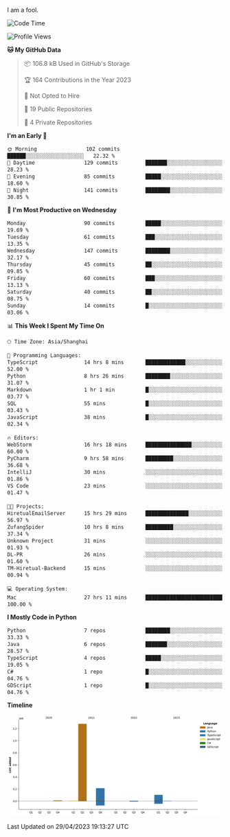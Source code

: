 I am a fool.

<!--START_SECTION:waka-->
![Code Time](http://img.shields.io/badge/Code%20Time-367%20hrs%2058%20mins-blue)

![Profile Views](http://img.shields.io/badge/Profile%20Views-15-blue)

**🐱 My GitHub Data** 

> 📦 106.8 kB Used in GitHub's Storage 
 > 
> 🏆 164 Contributions in the Year 2023
 > 
> 🚫 Not Opted to Hire
 > 
> 📜 19 Public Repositories 
 > 
> 🔑 4 Private Repositories 
 > 
**I'm an Early 🐤** 

```text
🌞 Morning                102 commits         ██████░░░░░░░░░░░░░░░░░░░   22.32 % 
🌆 Daytime                129 commits         ███████░░░░░░░░░░░░░░░░░░   28.23 % 
🌃 Evening                85 commits          █████░░░░░░░░░░░░░░░░░░░░   18.60 % 
🌙 Night                  141 commits         ████████░░░░░░░░░░░░░░░░░   30.85 % 
```
📅 **I'm Most Productive on Wednesday** 

```text
Monday                   90 commits          █████░░░░░░░░░░░░░░░░░░░░   19.69 % 
Tuesday                  61 commits          ███░░░░░░░░░░░░░░░░░░░░░░   13.35 % 
Wednesday                147 commits         ████████░░░░░░░░░░░░░░░░░   32.17 % 
Thursday                 45 commits          ██░░░░░░░░░░░░░░░░░░░░░░░   09.85 % 
Friday                   60 commits          ███░░░░░░░░░░░░░░░░░░░░░░   13.13 % 
Saturday                 40 commits          ██░░░░░░░░░░░░░░░░░░░░░░░   08.75 % 
Sunday                   14 commits          █░░░░░░░░░░░░░░░░░░░░░░░░   03.06 % 
```


📊 **This Week I Spent My Time On** 

```text
🕑︎ Time Zone: Asia/Shanghai

💬 Programming Languages: 
TypeScript               14 hrs 8 mins       █████████████░░░░░░░░░░░░   52.00 % 
Python                   8 hrs 26 mins       ████████░░░░░░░░░░░░░░░░░   31.07 % 
Markdown                 1 hr 1 min          █░░░░░░░░░░░░░░░░░░░░░░░░   03.77 % 
SQL                      55 mins             █░░░░░░░░░░░░░░░░░░░░░░░░   03.43 % 
JavaScript               38 mins             █░░░░░░░░░░░░░░░░░░░░░░░░   02.34 % 

🔥 Editors: 
WebStorm                 16 hrs 18 mins      ███████████████░░░░░░░░░░   60.00 % 
PyCharm                  9 hrs 58 mins       █████████░░░░░░░░░░░░░░░░   36.68 % 
IntelliJ                 30 mins             ░░░░░░░░░░░░░░░░░░░░░░░░░   01.86 % 
VS Code                  23 mins             ░░░░░░░░░░░░░░░░░░░░░░░░░   01.47 % 

🐱‍💻 Projects: 
HiretualEmailServer      15 hrs 29 mins      ██████████████░░░░░░░░░░░   56.97 % 
ZufangSpider             10 hrs 8 mins       █████████░░░░░░░░░░░░░░░░   37.34 % 
Unknown Project          31 mins             ░░░░░░░░░░░░░░░░░░░░░░░░░   01.93 % 
DL-PR                    26 mins             ░░░░░░░░░░░░░░░░░░░░░░░░░   01.60 % 
TM-Hiretual-Backend      15 mins             ░░░░░░░░░░░░░░░░░░░░░░░░░   00.94 % 

💻 Operating System: 
Mac                      27 hrs 11 mins      █████████████████████████   100.00 % 
```

**I Mostly Code in Python** 

```text
Python                   7 repos             ████████░░░░░░░░░░░░░░░░░   33.33 % 
Java                     6 repos             ███████░░░░░░░░░░░░░░░░░░   28.57 % 
TypeScript               4 repos             █████░░░░░░░░░░░░░░░░░░░░   19.05 % 
C#                       1 repo              █░░░░░░░░░░░░░░░░░░░░░░░░   04.76 % 
GDScript                 1 repo              █░░░░░░░░░░░░░░░░░░░░░░░░   04.76 % 
```



**Timeline**

![Lines of Code chart](https://raw.githubusercontent.com/VeejaLiu/VeejaLiu/master/assets/bar_graph.png)


 Last Updated on 29/04/2023 19:13:27 UTC
<!--END_SECTION:waka-->
